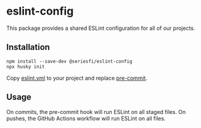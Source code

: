 # eslint-config

This package provides a shared ESLint configuration for all of our projects.

## Installation

```shell
npm install --save-dev @seriesfi/eslint-config
npx husky init
```

Copy [eslint.yml](/.github/workflows/eslint.yml) to your project and replace [pre-commit](/.husky/pre-commit).

## Usage

On commits, the pre-commit hook will run ESLint on all staged files.
On pushes, the GitHub Actions workflow will run ESLint on all files.
